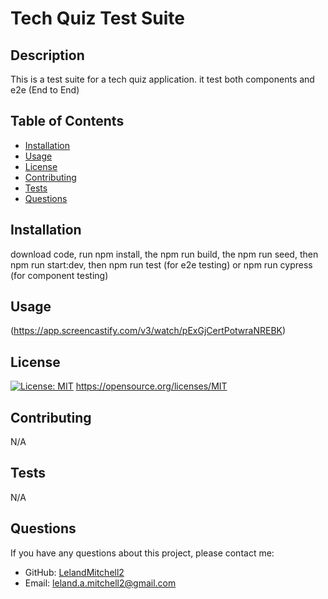 # Tech Quiz Test Suite

  ## Description
  This is a test suite for a tech quiz application. it test both components and e2e (End to End) 

  ## Table of Contents
  * [Installation](#installation)
  * [Usage](#usage)
  * [License](#license)
  * [Contributing](#contributing)
  * [Tests](#tests)
  * [Questions](#questions)

  ## Installation
  download code, run npm install, the npm run build, the npm run seed, then npm run start:dev, then npm run test (for e2e testing) or npm run cypress (for component testing)

  ## Usage
  (https://app.screencastify.com/v3/watch/pExGjCertPotwraNREBK)

  ## License
  [![License: MIT](https://img.shields.io/badge/License-MIT-yellow.svg)](https://opensource.org/licenses/MIT)
  https://opensource.org/licenses/MIT

  ## Contributing
  N/A

  ## Tests
  N/A

  ## Questions
  If you have any questions about this project, please contact me:
  
  * GitHub: [LelandMitchell2](https://github.com/LelandMitchell2)
  * Email: leland.a.mitchell2@gmail.com

